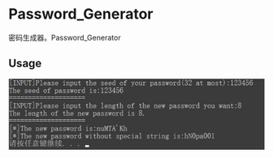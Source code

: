 # Password_Generator
密码生成器。Password_Generator

## Usage
![Usage](https://github.com/Chiaki2333/Password_Generator/blob/main/img/Usage.png)
